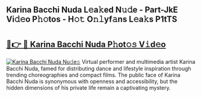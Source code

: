 ## Karina Bacchi Nuda L𝚎a𝚔ed N𝚞𝚍e - Part-JkE Vi𝚍𝚎o P𝚑𝚘tos - H𝚘𝚝 O𝚗𝚕yf𝚊ns L𝚎a𝚔s P1tTS

# <h2><a href="http://kf1exwf.oniu.top/?m=Karina+Bacchi+Nuda">🔗👉 🔴 Karina Bacchi Nuda P𝚑ot𝚘𝚜 V𝚒d𝚎o</a></h2>

[![Karina Bacchi Nuda Nu𝚍e𝚜](https://i.imgur.com/0qMVB7G.gif)](http://kf1exwf.oniu.top/?m=Karina+Bacchi+Nuda)
Virtual performer and multimedia artist Karina Bacchi Nuda, famed for distributing dance and lifestyle inspiration through trending choreographies and compact films. The public face of Karina Bacchi Nuda is synonymous with openness and accessibility, but the hidden dimensions of his private life remain a captivating mystery.  
